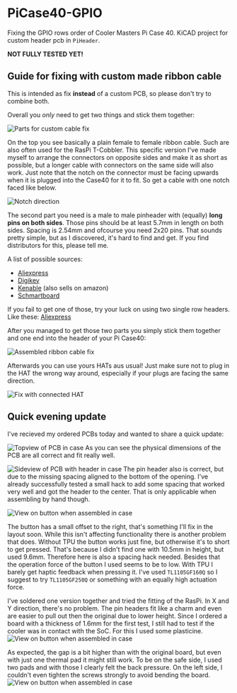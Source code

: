 # PiCase40-GPIO

Fixing the GPIO rows order of Cooler Masters Pi Case 40.
KiCAD project for custom header pcb in `PiHeader`.

**NOT FULLY TESTED YET!**

## Guide for fixing with custom made ribbon cable

This is intended as fix **instead** of a custom PCB, so please don't try to combine both.

Overall you *only* need to get two things and stick them together:

![Parts for custom cable fix](img/ribbon/parts.jpg)

On the top you see basically a plain female to female ribbon cable. Such are also often used for the RasPi T-Cobbler.
This specific version I've made myself to arrange the connectors on opposite sides and make it as short as possible, but a longer cable with connectors on the same side will also work.
Just note that the notch on the connector must be facing upwards when it is plugged into the Case40 for it to fit. So get a cable with one notch faced like below.

![Notch direction](img/ribbon/notch.jpg)

The second part you need is a male to male pinheader with (equally) **long pins on both sides**. Those pins should be at least 5.7mm in length on both sides. Spacing is 2.54mm and ofcourse you need 2x20 pins.
That sounds pretty simple, but as I discovered, it's hard to find and get. If you find distributors for this, please tell me.

A list of possible sources:
* [Aliexpress](https://www.aliexpress.com/item/33021895185.html)
* [Digikey](https://www.digikey.com/product-detail/en/sullins-connector-solutions/PRPC020DABN-RC/S2021EC-20-ND/2775919)
* [Kenable](https://www.kenable.co.uk/en/computer-cables-peripherals/ide-cables/1250-ide-pata-40-pin-40pin-coupler-adapter-male-pins-to-male-pins-001250-5055383412501.html) (also sells on amazon)
* [Schmartboard](https://schmartboard.com/qty-4-2-x-20-male-extra-long-headers-920-0198-01/)

If you fail to get one of those, try your luck on using two single row headers. Like these: [Aliexpress](https://www.aliexpress.com/item/32651418137.html)

After you managed to get those two parts you simply stick them together and one end into the header of your Pi Case40:

![Assembled ribbon cable fix](img/ribbon/assembled.jpg)

Afterwards you can use yours HATs aus usual! Just make sure not to plug in the HAT the wrong way around, especially if your plugs are facing the same direction.

![Fix with connected HAT](img/ribbon/with_hat.jpg)

## Quick evening update

I've recieved my ordered PCBs today and wanted to share a quick update:

![Topview of PCB in case](img/physical_fit.jpg)
As you can see the physical dimensions of the PCB are all correct and fit really well.

![Sideview of PCB with header in case](img/new_header_no_spacing.jpg)
The pin header also is correct, but due to the missing spacing aligned to the bottom of the opening.
I've already successfully tested a small hack to add some spacing that worked very well and got the header to the center.
That is only applicable when assembling by hand though.

![View on button when assembled in case](img/switch_offset_cross.jpg)

The button has a small offset to the right, that's something I'll fix in the layout soon. While this isn't affecting functionality there is another problem that does.
Without TPU the button works just fine, but otherwise it's to short to get pressed. That's because I didn't find one with 10.5mm in height, but used 9.6mm. Therefore here is also a spacing hack needed.
Besides that the operation force of the button I used seems to be to low. With TPU I barely get haptic feedback when pressing it. I've used `TL1105GF160Q` so I suggest to try `TL1105GF250Q` or something with an equally high actuation force.

I've soldered one version together and tried the fitting of the RasPi. In X and Y direction, there's no problem. The pin headers fit like a charm and even are easier to pull out then the original due to lower height.
Since I ordered a board with a thickness of 1.6mm for the first test, I still had to test if the cooler was in contact with the SoC. For this I used some plasticine.
![View on button when assembled in case](img/plasticine_test.jpg)

As expected, the gap is a bit higher than with the original board, but even with just one thermal pad it might still work. 
To be on the safe side, I used two pads and with those I clearly felt the back pressure. On the left side, I couldn't even tighten the screws strongly to avoid bending the board.
![View on button when assembled in case](img/raspi_two_pads.jpg)